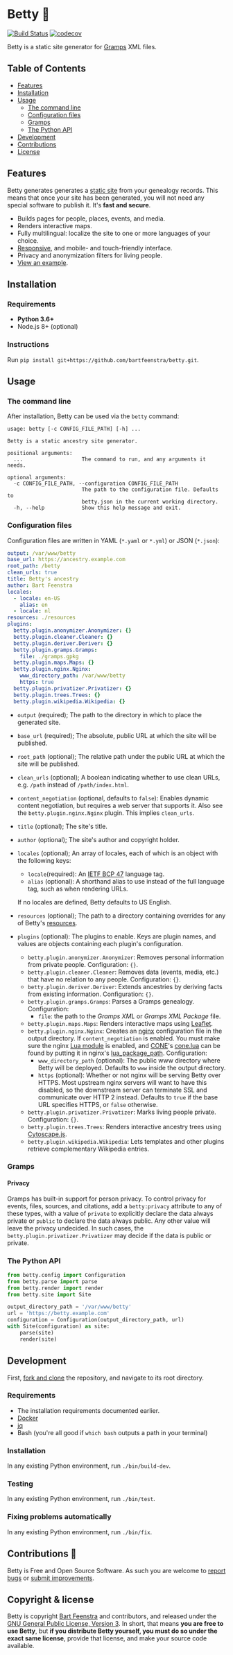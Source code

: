 # Betty 👵

[![Build Status](https://travis-ci.org/bartfeenstra/betty.svg?branch=master)](https://travis-ci.org/bartfeenstra/betty) [![codecov](https://codecov.io/gh/bartfeenstra/betty/branch/master/graph/badge.svg)](https://codecov.io/gh/bartfeenstra/betty)

Betty is a static site generator for [Gramps](https://gramps-project.org/) XML files.

## Table of Contents

- [Features](#features)
- [Installation](#installation)
- [Usage](#usage)
  - [The command line](#the-command-line)
  - [Configuration files](#configuration-files)
  - [Gramps](#gramps)
  - [The Python API](#the-python-api)
- [Development](#development)
- [Contributions](#contributions)
- [License](#license)

## Features
Betty generates generates a [static site](https://en.wikipedia.org/wiki/Static_web_page) from your genealogy records.
This means that once your site has been generated, you will not need any special software to publish it. It's **fast and
secure**.
- Builds pages for people, places, events, and media.
- Renders interactive maps.
- Fully multilingual: localize the site to one or more languages of your choice.
- [Responsive](https://en.wikipedia.org/wiki/Responsive_web_design), and mobile- and touch-friendly interface.
- Privacy and anonymization filters for living people.
- [View an example](https://ancestry.bartfeenstra.com/).

## Installation

### Requirements
- **Python 3.6+**
- Node.js 8+ (optional)

### Instructions
Run `pip install git+https://github.com/bartfeenstra/betty.git`.

## Usage

### The command line
After installation, Betty can be used via the `betty` command:
```
usage: betty [-c CONFIG_FILE_PATH] [-h] ...

Betty is a static ancestry site generator.

positional arguments:
  ...                   The command to run, and any arguments it needs.

optional arguments:
  -c CONFIG_FILE_PATH, --configuration CONFIG_FILE_PATH
                        The path to the configuration file. Defaults to
                        betty.json in the current working directory.
  -h, --help            Show this help message and exit.
```

### Configuration files
Configuration files are written in YAML (`*.yaml` or `*.yml`) or JSON (`*.json`):
```yaml
output: /var/www/betty
base_url: https://ancestry.example.com
root_path: /betty
clean_urls: true
title: Betty's ancestry
author: Bart Feenstra
locales:
  - locale: en-US
    alias: en
  - locale: nl
resources: ./resources
plugins:
  betty.plugin.anonymizer.Anonymizer: {}
  betty.plugin.cleaner.Cleaner: {}
  betty.plugin.deriver.Deriver: {}
  betty.plugin.gramps.Gramps:
    file: ./gramps.gpkg
  betty.plugin.maps.Maps: {}
  betty.plugin.nginx.Nginx:
    www_directory_path: /var/www/betty
    https: true
  betty.plugin.privatizer.Privatizer: {}
  betty.plugin.trees.Trees: {}
  betty.plugin.wikipedia.Wikipedia: {}
```
- `output` (required); The path to the directory in which to place the generated site.
- `base_url` (required); The absolute, public URL at which the site will be published.
- `root_path` (optional); The relative path under the public URL at which the site will be published.
- `clean_urls` (optional); A boolean indicating whether to use clean URLs, e.g. `/path` instead of `/path/index.html`.
- `content_negotiation` (optional, defaults to `false`): Enables dynamic content negotiation, but requires a web server
    that supports it. Also see the `betty.plugin.nginx.Nginx` plugin. This implies `clean_urls`.
- `title` (optional); The site's title.
- `author` (optional); The site's author and copyright holder.
- `locales` (optional); An array of locales, each of which is an object with the following keys:
    - `locale`(required): An [IETF BCP 47](https://tools.ietf.org/html/bcp47) language tag.
    - `alias` (optional): A shorthand alias to use instead of the full language tag, such as when rendering URLs.

    If no locales are defined, Betty defaults to US English.
- `resources` (optional); The path to a directory containing overrides for any of Betty's [resources](./betty/resources).
- `plugins` (optional): The plugins to enable. Keys are plugin names, and values are objects containing each plugin's configuration.
    - `betty.plugin.anonymizer.Anonymizer`: Removes personal information from private people. Configuration: `{}`.
    - `betty.plugin.cleaner.Cleaner`: Removes data (events, media, etc.) that have no relation to any people. Configuration: `{}`.
    - `betty.plugin.deriver.Deriver`: Extends ancestries by deriving facts from existing information. Configuration: `{}`.
    - `betty.plugin.gramps.Gramps`: Parses a Gramps genealogy. Configuration:
        - `file`: the path to the *Gramps XML* or *Gramps XML Package* file.
    - `betty.plugin.maps.Maps`: Renders interactive maps using [Leaflet](https://leafletjs.com/).
    - `betty.plugin.nginx.Nginx`: Creates an [nginx](https://nginx.org) configuration file in the output directory.
        If `content_negotiation` is enabled. You must make sure the nginx
        [Lua module](https://github.com/openresty/lua-nginx-module#readme) is enabled, and
        [CONE](https://github.com/bartfeenstra/cone)'s
        [cone.lua](https://raw.githubusercontent.com/bartfeenstra/cone/master/cone.lua) can be found by putting it in
        nginx's [lua_package_path](https://github.com/openresty/lua-nginx-module#lua_package_path). Configuration:
        - `www_directory_path` (optional): The public www directory where Betty will be deployed. Defaults to `www`
            inside the output directory.
        - `https` (optional): Whether or not nginx will be serving Betty over HTTPS. Most upstream nginx servers will
            want to have this disabled, so the downstream server can terminate SSL and communicate over HTTP 2 instead.
            Defaults to `true` if the base URL specifies HTTPS, or `false` otherwise.
    - `betty.plugin.privatizer.Privatizer`: Marks living people private. Configuration: `{}`.
    - `betty.plugin.trees.Trees`: Renders interactive ancestry trees using [Cytoscape.js](http://js.cytoscape.org/).
    - `betty.plugin.wikipedia.Wikipedia`: Lets templates and other plugins retrieve complementary Wikipedia entries.

### Gramps
#### Privacy
Gramps has built-in support for person privacy. To control privacy for events, files, sources, and citations, add a
`betty:privacy` attribute to any of these types, with a value of `private` to explicitly declare the data always
private or `public` to declare the data always public. Any other value will leave the privacy undecided. In such cases,
the `betty.plugin.privatizer.Privatizer` may decide if the data is public or private.

### The Python API
```python
from betty.config import Configuration
from betty.parse import parse
from betty.render import render
from betty.site import Site

output_directory_path = '/var/www/betty'
url = 'https://betty.example.com'
configuration = Configuration(output_directory_path, url)
with Site(configuration) as site:
    parse(site)
    render(site)

```

## Development
First, [fork and clone](https://guides.github.com/activities/forking/) the repository, and navigate to its root directory.

### Requirements
- The installation requirements documented earlier.
- [Docker](https://www.docker.com/)
- [jq](https://stedolan.github.io/jq/)
- Bash (you're all good if `which bash` outputs a path in your terminal)

### Installation
In any existing Python environment, run `./bin/build-dev`.

### Testing
In any existing Python environment, run `./bin/test`.

### Fixing problems automatically
In any existing Python environment, run `./bin/fix`.

## Contributions 🥳
Betty is Free and Open Source Software. As such you are welcome to
[report bugs](https://github.com/bartfeenstra/betty/issues) or
[submit improvements](https://github.com/bartfeenstra/betty/pulls).

## Copyright & license
Betty is copyright [Bart Feenstra](https://twitter.com/BartFeenstra/) and contributors, and released under the
[GNU General Public License, Version 3](./LICENSE.txt). In short, that means **you are free to use Betty**, but **if you
distribute Betty yourself, you must do so under the exact same license**, provide that license, and make your source
code available. 
